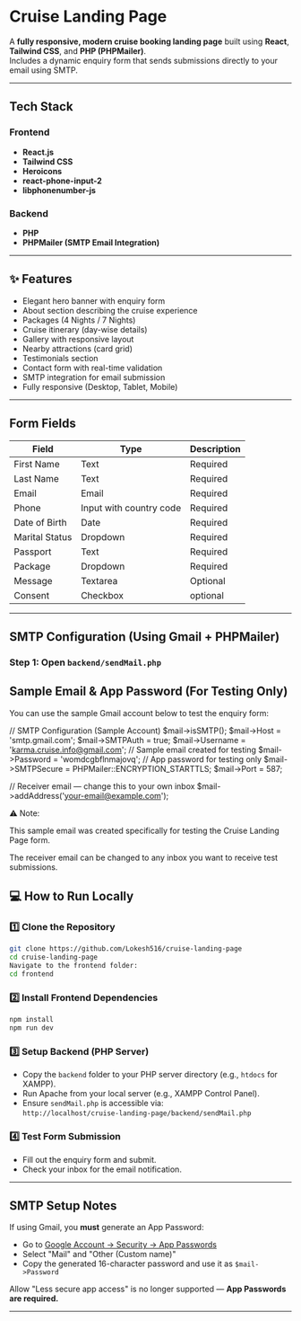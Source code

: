
# Cruise Landing Page

A **fully responsive, modern cruise booking landing page** built using **React**, **Tailwind CSS**, and **PHP (PHPMailer)**.  
Includes a dynamic enquiry form that sends submissions directly to your email using SMTP.

---

## Tech Stack

### Frontend
- **React.js**
- **Tailwind CSS**
- **Heroicons**
- **react-phone-input-2**
- **libphonenumber-js**

### Backend
- **PHP**
- **PHPMailer (SMTP Email Integration)**

---

## ✨ Features

-  Elegant hero banner with enquiry form  
-  About section describing the cruise experience  
-  Packages (4 Nights / 7 Nights)  
-  Cruise itinerary (day-wise details)  
-  Gallery with responsive layout  
-  Nearby attractions (card grid)  
-  Testimonials section  
-  Contact form with real-time validation  
-  SMTP integration for email submission  
-  Fully responsive (Desktop, Tablet, Mobile)

---

## Form Fields

| Field | Type | Description |
|-------|------|-------------|
| First Name | Text | Required |
| Last Name | Text | Required |
| Email | Email | Required |
| Phone | Input with country code | Required |
| Date of Birth | Date | Required |
| Marital Status | Dropdown | Required |
| Passport | Text | Required |
| Package | Dropdown | Required |
| Message | Textarea | Optional |
| Consent | Checkbox | optional |

---

## SMTP Configuration (Using Gmail + PHPMailer)

### Step 1: Open `backend/sendMail.php`

## Sample Email & App Password (For Testing Only)

You can use the sample Gmail account below to test the enquiry form:

// SMTP Configuration (Sample Account)
$mail->isSMTP();
$mail->Host = 'smtp.gmail.com';
$mail->SMTPAuth = true;
$mail->Username = 'karma.cruise.info@gmail.com'; // Sample email created for testing
$mail->Password = 'womdcgbflnmajovq';           // App password for testing only
$mail->SMTPSecure = PHPMailer::ENCRYPTION_STARTTLS;
$mail->Port = 587;

// Receiver email — change this to your own inbox
$mail->addAddress('your-email@example.com'); 


⚠️ Note:

This sample email was created specifically for testing the Cruise Landing Page form.

The receiver email can be changed to any inbox you want to receive test submissions.


## 💻 How to Run Locally

### 1️⃣ Clone the Repository
```bash
git clone https://github.com/Lokesh516/cruise-landing-page
cd cruise-landing-page
Navigate to the frontend folder:
cd frontend
```

### 2️⃣ Install Frontend Dependencies
```bash
npm install
npm run dev
```

### 3️⃣ Setup Backend (PHP Server)
- Copy the `backend` folder to your PHP server directory (e.g., `htdocs` for XAMPP).
- Run Apache from your local server (e.g., XAMPP Control Panel).
- Ensure `sendMail.php` is accessible via:  
  `http://localhost/cruise-landing-page/backend/sendMail.php`

### 4️⃣ Test Form Submission
- Fill out the enquiry form and submit.
- Check your inbox for the email notification.

---

##  SMTP Setup Notes

If using Gmail, you **must** generate an App Password:  
- Go to [Google Account → Security → App Passwords](https://myaccount.google.com/apppasswords)  
- Select "Mail" and "Other (Custom name)"  
- Copy the generated 16-character password and use it as `$mail->Password`

Allow "Less secure app access" is no longer supported — **App Passwords are required.**

---


